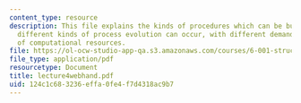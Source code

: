 ```yaml
---
content_type: resource
description: This file explains the kinds of procedures which can be built, and how
  different kinds of process evolution can occur, with different demands in terms
  of computational resources.
file: https://ol-ocw-studio-app-qa.s3.amazonaws.com/courses/6-001-structure-and-interpretation-of-computer-programs-spring-2005/124c1c683236effa0fe4f7d4318ac9b7_lecture4webhand.pdf
file_type: application/pdf
resourcetype: Document
title: lecture4webhand.pdf
uid: 124c1c68-3236-effa-0fe4-f7d4318ac9b7
---
```

